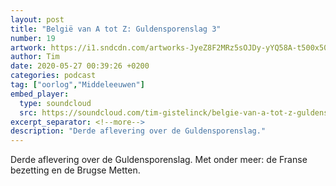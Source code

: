 ```yaml
---
layout: post
title: "België van A tot Z: Guldensporenslag 3"
number: 19
artwork: https://i1.sndcdn.com/artworks-JyeZ8F2MRz5sOJDy-yYQ58A-t500x500.jpg
author: Tim
date: 2020-05-27 00:39:26 +0200
categories: podcast
tag: ["oorlog","Middeleeuwen"]
embed_player:
  type: soundcloud
  src: https://soundcloud.com/tim-gistelinck/belgie-van-a-tot-z-guldensporenslag-3
excerpt_separator: <!--more-->
description: "Derde aflevering over de Guldensporenslag."
---
```

Derde aflevering over de Guldensporenslag. Met onder meer: de Franse bezetting en de Brugse Metten.